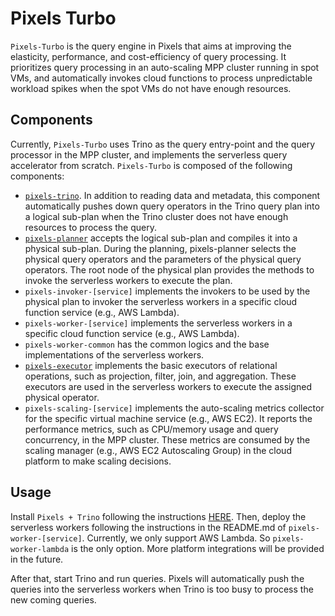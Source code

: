 # Pixels Turbo

`Pixels-Turbo` is the query engine in Pixels that aims at improving the elasticity, performance, and cost-efficiency of
query processing. 
It prioritizes query processing in an auto-scaling MPP cluster running in spot VMs,
and automatically invokes cloud functions to process unpredictable workload spikes when the spot VMs do not have
enough resources.

## Components
Currently, `Pixels-Turbo` uses Trino as the query entry-point and the query processor in the MPP cluster, 
and implements the serverless query accelerator from scratch.
`Pixels-Turbo` is composed of the following components:
- [`pixels-trino`](https://github.com/pixelsdb/pixels-trino). In addition to reading data and metadata, 
this component automatically pushes down query operators in the Trino query plan into a logical sub-plan when the Trino cluster
does not have enough resources to process the query.
- [`pixels-planner`](../pixels-planner) accepts the logical sub-plan and compiles it into a physical sub-plan. During the planning, pixels-planner
selects the physical query operators and the parameters of the physical query operators. The root node of the 
physical plan provides the methods to invoke the serverless workers to execute the plan.
- `pixels-invoker-[service]` implements the invokers to be used by the physical plan to invoker the serverless workers in a 
specific cloud function service (e.g., AWS Lambda).
- `pixels-worker-[service]` implements the serverless workers in a specific cloud function service (e.g., AWS Lambda).
- `pixels-worker-common` has the common logics and the base implementations of the serverless workers.
- [`pixels-executor`](../pixels-executor) implements the basic executors of relational operations, such as projection, filter, join, and aggregation.
These executors are used in the serverless workers to execute the assigned physical operator.
- `pixels-scaling-[service]` implements the auto-scaling metrics collector for the specific virtual machine service (e.g., AWS EC2). 
It reports the performance metrics, such as CPU/memory usage and query concurrency, in the MPP cluster. These metrics are 
consumed by the scaling manager (e.g., AWS EC2 Autoscaling Group) in the cloud platform to make scaling decisions.

## Usage

Install `Pixels + Trino` following the instructions [HERE](../docs/INSTALL.md).
Then, deploy the serverless workers following the instructions in the README.md of `pixels-worker-[service]`.
Currently, we only support AWS Lambda. So `pixels-worker-lambda` is the only option. More platform integrations
will be provided in the future.

After that, start Trino and run queries. Pixels will automatically push the queries into the serverless workers when Trino 
is too busy to process the new coming queries.
